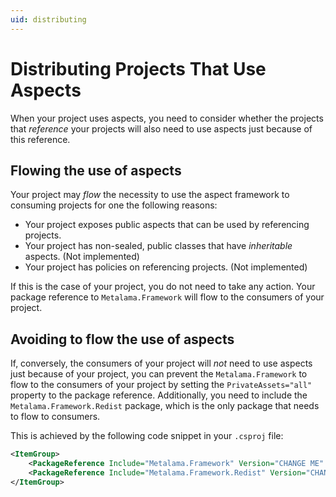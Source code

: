 ```yaml
---
uid: distributing
---
```


# Distributing Projects That Use Aspects

When your project uses aspects, you need to consider whether the projects that _reference_ your projects will also need to use aspects just because of this reference.

## Flowing the use of aspects

Your project may _flow_ the necessity to use the aspect framework to consuming projects for one the following reasons:

* Your project exposes public aspects that can be used by referencing projects.
* Your project has non-sealed, public classes that have _inheritable_ aspects. (Not implemented)
* Your project has policies on referencing projects. (Not implemented)

If this is the case of your project, you do not need to take any action. Your package reference to `Metalama.Framework` will flow to the consumers of your project.


## Avoiding to flow the use of aspects

If, conversely, the consumers of your project will _not_ need to use aspects just because of your project, you can prevent the `Metalama.Framework` to flow to the consumers of your project by setting the `PrivateAssets="all"` property to the package reference. Additionally, you need to include the `Metalama.Framework.Redist` package, which is the only package that needs to flow to consumers.

This is achieved by the following code snippet in your `.csproj` file:

```xml
<ItemGroup>
    <PackageReference Include="Metalama.Framework" Version="CHANGE ME" PrivateAssets="all" />
    <PackageReference Include="Metalama.Framework.Redist" Version="CHANGE ME" />
</ItemGroup>
```
